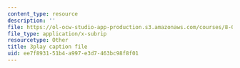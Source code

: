 ```yaml
---
content_type: resource
description: ''
file: https://ol-ocw-studio-app-production.s3.amazonaws.com/courses/8-04-quantum-physics-i-spring-2016/ee7f893151b4a997e3d7463bc98f8f01_R-5hjmV-bdY.srt
file_type: application/x-subrip
resourcetype: Other
title: 3play caption file
uid: ee7f8931-51b4-a997-e3d7-463bc98f8f01
---
```

